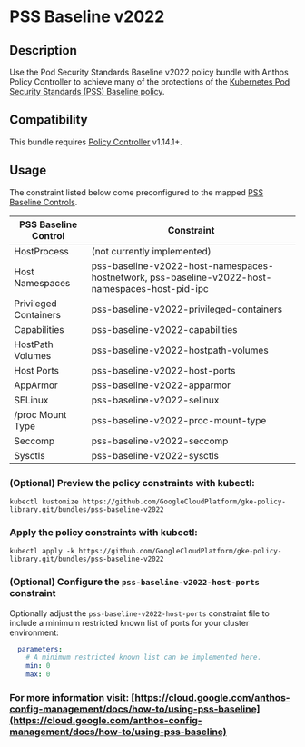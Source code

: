# PSS Baseline v2022

## Description
Use the Pod Security Standards Baseline v2022 policy bundle with Anthos Policy
Controller to achieve many of the protections of the
[Kubernetes Pod Security Standards (PSS) Baseline policy](https://kubernetes.io/docs/concepts/security/pod-security-standards/#baseline).

## Compatibility

This bundle requires [Policy Controller](https://cloud.google.com/anthos-config-management/docs/concepts/policy-controller) v1.14.1+.

## Usage

The constraint listed below come preconfigured to the mapped [PSS Baseline
Controls](https://kubernetes.io/docs/concepts/security/pod-security-standards/#baseline).

| PSS Baseline Control  | Constraint                                                                                      |
|-----------------------|-------------------------------------------------------------------------------------------------|
| HostProcess           | (not currently implemented)                                                                     |
| Host Namespaces       | pss-baseline-v2022-host-namespaces-hostnetwork, pss-baseline-v2022-host-namespaces-host-pid-ipc |
| Privileged Containers | pss-baseline-v2022-privileged-containers                                                        |
| Capabilities          | pss-baseline-v2022-capabilities                                                                 |
| HostPath Volumes      | pss-baseline-v2022-hostpath-volumes                                                             |
| Host Ports            | pss-baseline-v2022-host-ports                                                                   |
| AppArmor              | pss-baseline-v2022-apparmor                                                                     |
| SELinux               | pss-baseline-v2022-selinux                                                                      |
| /proc Mount Type      | pss-baseline-v2022-proc-mount-type                                                              |
| Seccomp               | pss-baseline-v2022-seccomp                                                                      |
| Sysctls               | pss-baseline-v2022-sysctls                                                                      |

### (Optional) Preview the policy constraints with kubectl:
```shell
kubectl kustomize https://github.com/GoogleCloudPlatform/gke-policy-library.git/bundles/pss-baseline-v2022
```

### Apply the policy constraints with kubectl:
```shell
kubectl apply -k https://github.com/GoogleCloudPlatform/gke-policy-library.git/bundles/pss-baseline-v2022
```

### (Optional) Configure the `pss-baseline-v2022-host-ports` constraint
Optionally adjust the `pss-baseline-v2022-host-ports` constraint file to include
a minimum restricted known list of ports for your cluster environment:
```yaml
  parameters:
    # A minimum restricted known list can be implemented here.
    min: 0
    max: 0
```

### For more information visit: [https://cloud.google.com/anthos-config-management/docs/how-to/using-pss-baseline](https://cloud.google.com/anthos-config-management/docs/how-to/using-pss-baseline)
